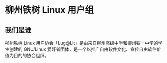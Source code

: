 # 柳州铁树 Linux 用户组

## 我们是谁

柳州铁树 Linux 用户协会「Lug@Lit」是由来自柳州高级中学和柳州铁一中学的学生创建的 GNU/Linux 爱好者团体，是一个以推广自由软件文化、宣传自由软件价值为目的的协会组织。


